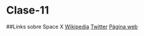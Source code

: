 # Clase-11

 ##Links sobre Space X
 [Wikipedia](https://en.wikipedia.org/wiki/SpaceX)
 [Twitter](https://twitter.com/spacex)
 [Página web](https://www.spacex.com/)

